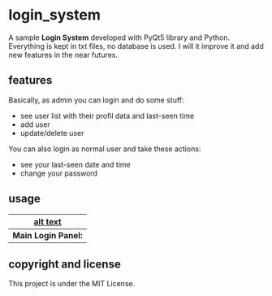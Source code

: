 # login_system
A sample **Login System** developed with PyQt5 library and Python.
Everything is kept in txt files, no database is used.
I will it improve it and add new features in the near futures.

## features

Basically, as admin you can login and do some stuff:
  + see user list with their profil data and last-seen time
  + add user
  + update/delete user
  
You can also login as normal user and take these actions:
  + see your last-seen date and time
  + change your password
  
## usage

| [alt text](https://github.com/halilgithub/login_system/blob/master/screen_shots/main_window.png "Main Login Panel") |
|:--:|
| **Main Login Panel:** |


## copyright and license
This project is under the MIT License.

